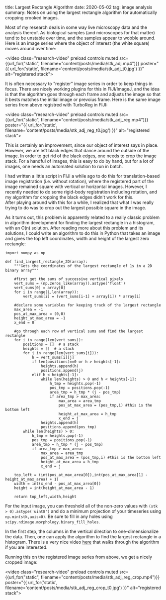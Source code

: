 title: Largest Rectangle Algorithm
date: 2020-05-02
tag: image analysis
summary: Notes on using the largest rectangle algorithm for automatically cropping crooked images.

Most of my research deals in some way live microscopy data and the analysis thereof.
As biological samples (and microscopes for that matter) tend to be unstable over time, and the samples appear to wobble around.
Here is an image series where the object of interest (the white square) moves around over time:

<video class="research-video" preload controls muted src={{url_for("static", filename="content/posts/media/stk_adj.mp4")}} poster="{{ url_for('static', filename='content/posts/media/stk_adj_t0.jpg') }}" alt="registered stack"></video>
&nbsp;

It is often necessary to "register" image series in order to keep things in focus.
There are nicely working plugins for this in FIJI/ImageJ, and the idea is that the algorithm goes through each frame and adjusts the image so that it bests matches the initial image or prevoius frame.
Here is the same image series from above registred with TurboReg in FIJI:

<video class="research-video" preload controls muted src={{url_for("static", filename="content/posts/media/stk_adj_reg.mp4")}} poster="{{ url_for('static', filename='content/posts/media/stk_adj_reg_t0.jpg') }}" alt="registered stack"></video>
&nbsp;

This is certainly an improvement, since our object of interest says in place.
However, we are left black edges that dance around the outside of the image.
In order to get rid of the black edges, one needs to crop the image stack.
For a handful of images, this is easy to do by hand, but for a lot of images, one needs an automated solution to run in batch.

I had written a little script in FIJI a while ago to do this for translation-based image registration (i.e. without rotation), where the registered part of the image remained square with vertical or horizontal images.
However, I recently needed to do some rigid-body registration including rotation, and my algorithm for cropping the black edges didn't work for this.  
After playing around with this for a while, I realized that what I was really trying to do was to crop out the largest possible square in the image.

As it turns out, this problem is apparently related to a really classic problem in algorithm development for finding the largest rectangle in a histogram, with an O(n) solution.
After reading more about this problem and its solutions, I could write an algorithm to do this in Python that takes an image and gives the top left coordinates, width and height of the largest zero rectangle: 

    import numpy as np

    def find_largest_rectangle_2D(array):
        """Gets the coordinates of the largest rectangle of 1s in a 2D binary array"""
    
        #first get the sums of successive vertical pixels
        vert_sums = (np.zeros_like(array)).astype('float')
        vert_sums[0] = array[0]
        for i in range(1,len(array)):
            vert_sums[i] = (vert_sums[i-1] + array[i]) * array[i]
    
        #declare some variables for keeping track of the largest rectangle
        max_area = -1
        pos_at_max_area = (0,0)
        height_at_max_area = -1
        x_end = 0
    
        #go through each row of vertical sums and find the largest rectangle
        for i in range(len(vert_sums)):
            positions = []  # a stack
            heights = []  # a stack
            for j in range(len(vert_sums[i])):
                h = vert_sums[i][j]
                if len(positions)==0 or h > heights[-1]:
                    heights.append(h)
                    positions.append(j)
                elif h < heights[-1]:
                    while len(heights) > 0 and h < heights[-1]:
                        h_tmp = heights.pop(-1)
                        pos_tmp = positions.pop(-1)
                        area_tmp = h_tmp * (j - pos_tmp)
                        if area_tmp > max_area:
                            max_area = area_tmp
                            pos_at_max_area = (pos_tmp,i) #this is the bottom left
                            height_at_max_area = h_tmp
                            x_end = j
                    heights.append(h)
                    positions.append(pos_tmp)
            while len(heights) > 0:
                h_tmp = heights.pop(-1)
                pos_tmp = positions.pop(-1)
                area_tmp = h_tmp * (j - pos_tmp)
                if area_tmp > max_area:
                    max_area = area_tmp
                    pos_at_max_area = (pos_tmp,i) #this is the bottom left
                    height_at_max_area = h_tmp
                    x_end = j
    
        top_left = (int(pos_at_max_area[0]),int(pos_at_max_area[1] - height_at_max_area) + 1)
        width = int(x_end - pos_at_max_area[0])
        height = int(height_at_max_area - 1)
    
        return top_left,width,height
    
For the input image, you can threshold all of the non-zero values with `(stk > 0).astype('uint8')` and do a minimum projection of your timeseries using `np.min(stk,axis=0)`.
Be sure to fill in any holes using `scipy.ndimage.morphology.binary_fill_holes`.

In the first step, the columns in the vertical direction to one-dimensionalize the data.
Then, one can apply the algorithm to find the largest rectangle in a histogram.
There is a very nice video <a href="https://youtu.be/VNbkzsnllsU">here</a> that walks through the algorithm if you are interested.

Running this on the registered image series from above, we get a nicely cropped image:

<video class="research-video" preload controls muted src={{url_for("static", filename="content/posts/media/stk_adj_reg_crop.mp4")}} poster="{{ url_for('static', filename='content/posts/media/stk_adj_reg_crop_t0.jpg') }}" alt="registered stack"></video>
